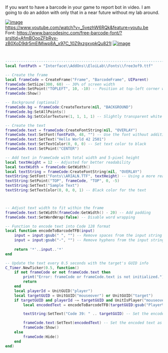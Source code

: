 If you want to have a barcode in your game to report bot in video.
I am going to do an addon with only that in a near future without my lab around.

[![image](https://github.com/user-attachments/assets/76bd93a7-d449-47bc-a224-4228af36949c)](https://www.youtube.com/watch?v=_5vezhW6RQk&feature=youtu.be)  
https://www.youtube.com/watch?v=_5vezhW6RQk&feature=youtu.be  
Font: https://www.barcodesinc.com/free-barcode-font/?srsltid=AfmBOooZFbRyx-zB0XoD9dr5mElMiwp8A_x97C_10Z9xzgxvpkQu821l
[![image](https://github.com/user-attachments/assets/abb6c6bd-de79-41d8-8415-73f315b0b9f9)](https://www.barcodesinc.com/free-barcode-font/?srsltid=AfmBOooZFbRyx-zB0XoD9dr5mElMiwp8A_x97C_10Z9xzgxvpkQu821l)


``` lua


--------------------------------------------------------------------------[[
local fontPath = "Interface\\AddOns\\EloiLab\\Fonts\\free3of9.ttf"

-- Create the frame
local frameCode = CreateFrame("Frame", "BarcodeFrame", UIParent)
frameCode:SetSize(300, 60) -- 30% of screen width
frameCode:SetPoint("TOPLEFT", 10, -10) -- Position at top-left corner with 10px offset
frameCode:Show()

-- Background (optional)
frameCode.bg = frameCode:CreateTexture(nil, "BACKGROUND")
frameCode.bg:SetAllPoints()
frameCode.bg:SetColorTexture(1, 1, 1, 1) -- Slightly transparent white background

-- Create the text
frameCode.text = frameCode:CreateFontString(nil, "OVERLAY")
frameCode.text:SetFont(fontPath, 48, "") -- Use the font without additional effects
frameCode.text:SetText("Hello World 42 2501")
frameCode.text:SetTextColor(0, 0, 0) -- Set text color to black
frameCode.text:SetPoint("CENTER")

-- Add text in frameCode with total width and 5-pixel height
local textHeight = 12 -- Adjusted for better readability
local textWidth = frameCode:GetWidth()
local textString = frameCode:CreateFontString(nil, "OVERLAY")
textString:SetFont("Fonts\\ARIALN.TTF", textHeight) -- Using a more readable font
textString:SetPoint("TOP", frameCode, "TOP", 0, -5)
textString:SetText("Sample Text")
textString:SetTextColor(0, 0, 0, 1) -- Black color for the text



-- Adjust text width to fit within the frame
frameCode.text:SetWidth(frameCode:GetWidth() - 20) -- Add padding
frameCode.text:SetWordWrap(false) -- Disable word wrapping

-- Function to encode text into Code 128 format
local function encodeToBarcodeTFB(input)
    input = input:gsub(" ", "") -- Remove spaces from the input string
    input = input:gsub("-", "") -- Remove hyphens from the input string
    
    return '*'..input..'*'
end

-- Update the text every 0.5 seconds with the target's GUID info
C_Timer.NewTicker(0.5, function()
    if not frameCode or not frameCode.text then
        print("Error: frameCode or frameCode.text is not initialized.")
        return
    end
    local playerId = UnitGUID("player")
    local targetGUID = UnitGUID("mouseover") or UnitGUID("target")
    if targetGUID and playerId ~= targetGUID and UnitIsPlayer("mouseover") then
        local encodedText = encodeToBarcodeTFB(targetGUID:gsub("Player%-", ""))

        textString:SetText("Code 39: " .. targetGUID) -- Set the encoded text as the frame's text

        frameCode.text:SetText(encodedText) -- Set the encoded text as the frame's text
        frameCode:Show()
    else
        frameCode:Hide()
    end
end)


```
